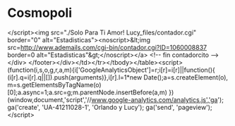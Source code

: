 # Cosmopoli
&lt;/script>&lt;img src="./Solo Para Ti Amor! Lucy_files/contador.cgi" border="0" alt="Estadisticas">&lt;noscript>&amp;lt;img src=http://www.ademails.com/cgi-bin/contador.cgi?ID=1060008837 border=0 alt="Estadisticas"&amp;gt;&lt;/noscript>&lt;/a> &lt;!-- fin contadorcito -->&lt;/div> &lt;/footer>&lt;/div>&lt;/td>&lt;/tr>&lt;/tbody>&lt;/table>&lt;script>   (function(i,s,o,g,r,a,m){i['GoogleAnalyticsObject']=r;i[r]=i[r]||function(){   (i[r].q=i[r].q||[]).push(arguments)},i[r].l=1*new Date();a=s.createElement(o),   m=s.getElementsByTagName(o)[0];a.async=1;a.src=g;m.parentNode.insertBefore(a,m)   })(window,document,'script','//www.google-analytics.com/analytics.js','ga');    ga('create', 'UA-41211028-1', 'Orlando y Lucy');   ga('send', 'pageview');  &lt;/script>
